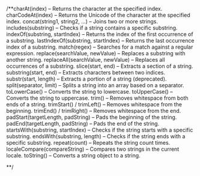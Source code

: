 /\*\*charAt(index) – Returns the character at the specified index.
charCodeAt(index) – Returns the Unicode of the character at the specified index.
concat(string1, string2, ...) – Joins two or more strings.
includes(substring) – Checks if a string contains a specific substring.
indexOf(substring, startIndex) – Returns the index of the first occurrence of a substring.
lastIndexOf(substring, startIndex) – Returns the last occurrence index of a substring.
match(regex) – Searches for a match against a regular expression.
replace(searchValue, newValue) – Replaces a substring with another string.
replaceAll(searchValue, newValue) – Replaces all occurrences of a substring.
slice(start, end) – Extracts a section of a string.
substring(start, end) – Extracts characters between two indices.
substr(start, length) – Extracts a portion of a string (deprecated).
split(separator, limit) – Splits a string into an array based on a separator.
toLowerCase() – Converts the string to lowercase.
toUpperCase() – Converts the string to uppercase.
trim() – Removes whitespace from both ends of a string.
trimStart() / trimLeft() – Removes whitespace from the beginning.
trimEnd() / trimRight() – Removes whitespace from the end.
padStart(targetLength, padString) – Pads the beginning of the string.
padEnd(targetLength, padString) – Pads the end of the string.
startsWith(substring, startIndex) – Checks if the string starts with a specific substring.
endsWith(substring, length) – Checks if the string ends with a specific substring.
repeat(count) – Repeats the string count times.
localeCompare(compareString) – Compares two strings in the current locale.
toString() – Converts a string object to a string.

\*\*/
